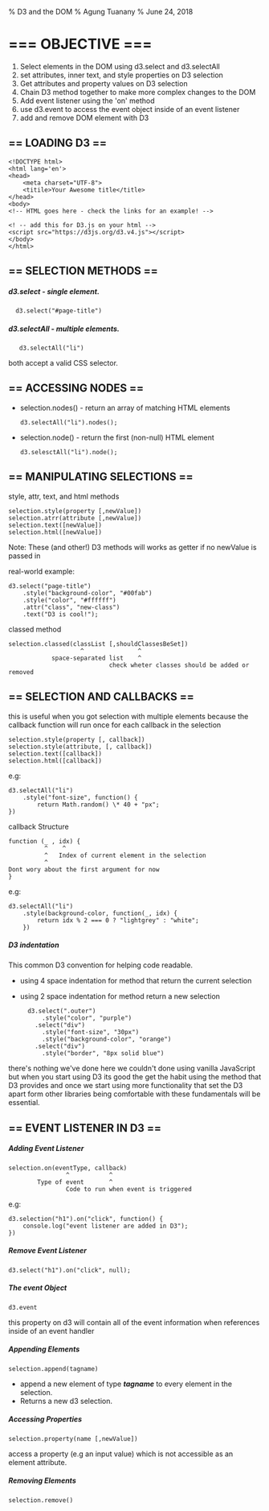 % D3 and the DOM
% Agung Tuanany
% June 24, 2018

# === OBJECTIVE ===

1.  Select elements in the DOM using d3.select and d3.selectAll
2.  set attributes, inner text, and style properties on D3 selection
3.  Get attributes and property values on D3 selection
4.  Chain D3 method together to make more complex changes to the DOM
5.  Add event listener using the 'on' method
6.  use d3.event to access the event object inside of an event listener
7.  add and remove DOM element with D3

## == LOADING D3 ==

    <!DOCTYPE html>
    <html lang='en'>
    <head>
        <meta charset="UTF-8">
        <titile>Your Awesome title</title>
    </head>
    <body>
    <!-- HTML goes here - check the links for an example! -->

    <! -- add this for D3.js on your html -->
    <script src="https://d3js.org/d3.v4.js"></script>
    </body>
    </html>

## == SELECTION METHODS ==

##### d3.select - single element.

      d3.select("#page-title")

##### d3.selectAll - multiple elements.

       d3.selectAll("li")

both accept a valid CSS selector.

## == ACCESSING NODES ==

- selection.nodes() - return an array of matching HTML elements

      d3.selectAll("li").nodes();

- selection.node() - return the first (non-null) HTML element

      d3.selesctAll("li").node();

## == MANIPULATING SELECTIONS ==

style, attr, text, and html methods

    selection.style(property [,newValue])
    selection.atrr(attribute [,newValue])
    selection.text([newValue])
    selection.html([newValue])

Note: These (and other!) D3 methods will works as getter if no newValue is passed
in

real-world example:

    d3.select("page-title")
        .style("background-color", "#00fab")
        .style("color", "#ffffff")
        .attr("class", "new-class")
        .text("D3 is cool!");

classed method

    selection.classed(classList [,shouldClassesBeSet])
                        ^               ^
                space-separated list    ^
                                check wheter classes should be added or removed

## == SELECTION AND CALLBACKS ==

this is useful when you got selection with multiple elements because the
callback function will run once for each callback in the selection

    selection.style(property [, callback])
    selection.style(attribute, [, callback])
    selection.text([callback])
    selection.html([callback])

e.g:

    d3.selectAll("li")
        .style("font-size", function() {
            return Math.random() \* 40 + "px";
    })

callback Structure

    function (_ , idx) {
              ^    ^
              ^   Index of current element in the selection
              ^
    Dont wory about the first argument for now
    }

e.g:

    d3.selectAll("li")
        .style(background-color, function(_, idx) {
            return idx % 2 === 0 ? "lightgrey" : "white";
        })

##### D3 indentation

This common D3 convention for helping code readable.

- using 4 space indentation for method that return the current selection
- using 2 space indentation for method return a new selection

        d3.select(".outer")
            .style("color", "purple")
          .select("div")
            .style("font-size", "30px")
            .style("background-color", "orange")
          .select("div")
            .style("border", "8px solid blue")

there's nothing we've done here we couldn't done using vanilla JavaScript but
when you start using D3 its good the get the habit using the method that D3
provides and once we start using more functionality that set the D3 apart form
other libraries being comfortable with these fundamentals will be essential.

## == EVENT LISTENER IN D3 ==

##### Adding Event Listener

    selection.on(eventType, callback)
                    ^           ^
            Type of event       ^
                    Code to run when event is triggered

e.g:

    d3.selection("h1").on("click", function() {
        console.log("event listener are added in D3");
    })

##### Remove Event Listener

    d3.select("h1").on("click", null);

##### The event Object

    d3.event

this property on d3 will contain all of the event information when references inside of an event handler

##### Appending Elements

    selection.append(tagname)

- append a new element of type **_tagname_** to every element in the selection.
- Returns a new d3 selection.

##### Accessing Properties

    selection.property(name [,newValue])

access a property (e.g an input value) which is not accessible as an element
attribute.

##### Removing Elements

    selection.remove()
